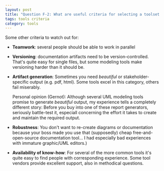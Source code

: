```yaml
---
layout: post
title: "Question F-2: What are useful criteria for selecting a toolset for arc42?"
tags: tools criteria
category: tools
---
```




Some other criteria to watch out for:

* **Teamwork**: several people should be able to work in parallel
* **Versioning**: documentation artifacts need to be version-controlled. That's quite easy
for single files, but some modeling tools make versioning harder than it should be.
* **Artifact generation**: Sometimes you need _beautiful_ or stakeholder-specific output (e.g. pdf, html). Some tools excel in this category, others fail miserably.

  Personal opinion (Gernot): Although several UML modeling tools promise to generate _beautiful_ output, my experience tells a completely different story: Before you buy into one of these report generators, seriously battle-test it, especiall concerning the effort it takes to create and maintain the required output.

* **Robustness**: You don't want to re-create diagrams or documentation because your boss made
you use that (supposedly) cheap free-and-open-source documentation tool... I had especially
bad experiences with immature graphic/UML editors.)
* **Availability of know-how**: For several of the more common tools it's quite easy to find people with corresponding experience. Some tool vendors provide excellent support, also in methodical questions.
